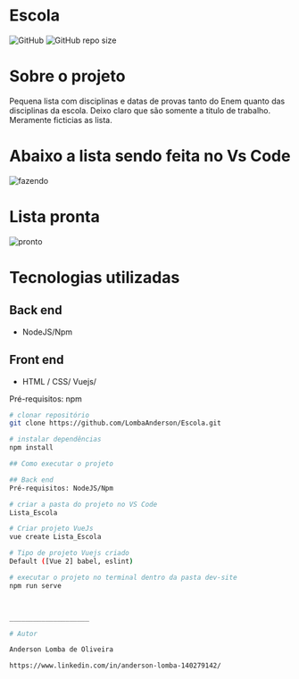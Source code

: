# Escola

![GitHub](https://img.shields.io/github/license/LombaAnderson/Escola)
![GitHub repo size](https://img.shields.io/github/repo-size/LombaAnderson/Escola)

# Sobre o projeto

Pequena lista com disciplinas e datas de provas tanto do Enem quanto das disciplinas da escola. Deixo claro que são somente a titulo de trabalho.
Meramente ficticias as lista.

# Abaixo a lista sendo feita no Vs Code

![fazendo](https://user-images.githubusercontent.com/60937513/131852665-9116a7f4-4cdc-471c-adeb-6b0bebb46ebe.png)


# Lista pronta

![pronto](https://user-images.githubusercontent.com/60937513/131852776-b6f0d8c1-21b2-4376-889a-440580889837.png)


# Tecnologias utilizadas
## Back end
- NodeJS/Npm


## Front end 
- HTML / CSS/ Vuejs/

Pré-requisitos: npm 

```bash
# clonar repositório
git clone https://github.com/LombaAnderson/Escola.git

# instalar dependências
npm install

## Como executar o projeto

## Back end
Pré-requisitos: NodeJS/Npm

# criar a pasta do projeto no VS Code
Lista_Escola

# Criar projeto VueJs
vue create Lista_Escola

# Tipo de projeto Vuejs criado
Default ([Vue 2] babel, eslint)

# executar o projeto no terminal dentro da pasta dev-site
npm run serve



____________________

# Autor

Anderson Lomba de Oliveira

https://www.linkedin.com/in/anderson-lomba-140279142/
